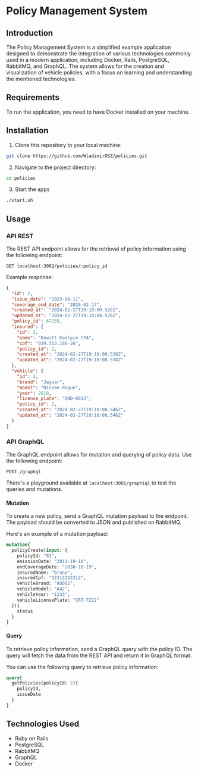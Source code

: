 # Policy Management System

## Introduction

The Policy Management System is a simplified example application designed to demonstrate the integration of various technologies commonly used in a modern application, including Docker, Rails, PostgreSQL, RabbitMQ, and GraphQL. The system allows for the creation and visualization of vehicle policies, with a focus on learning and understanding the mentioned technologies.

## Requirements

To run the application, you need to have Docker installed on your machine.

## Installation

1. Clone this repository to your local machine:

```bash
git clone https://github.com/WladimirOSZ/policies.git
```

2. Navigate to the project directory:

```bash
cd policies
```

3. Start the apps

```bash
./start.sh
```


## Usage

### API REST

The REST API endpoint allows for the retrieval of policy information using the following endpoint:

```
GET localhost:3002/policies/:policy_id
```

Example response:

```json
{
  "id": 2,
  "issue_date": "2023-08-11",
  "coverage_end_date": "2026-02-17",
  "created_at": "2024-02-27T19:18:00.526Z",
  "updated_at": "2024-02-27T19:18:00.526Z",
  "policy_id": 67255,
  "insured": {
    "id": 2,
    "name": "Dewitt Koelpin CPA",
    "cpf": "039.313.188-26",
    "policy_id": 2,
    "created_at": "2024-02-27T19:18:00.538Z",
    "updated_at": "2024-02-27T19:18:00.538Z"
  },
  "vehicle": {
    "id": 2,
    "brand": "Jaguar",
    "model": "Nissan Rogue",
    "year": 2018,
    "license_plate": "QND-6613",
    "policy_id": 2,
    "created_at": "2024-02-27T19:18:00.546Z",
    "updated_at": "2024-02-27T19:18:00.546Z"
  }
}
```

### API GraphQL

The GraphQL endpoint allows for mutation and querying of policy data. Use the following endpoint:

```
POST /graphql
```

There's a playground available at `localhost:3001/graphiql` to test the queries and mutations.

#### Mutation

To create a new policy, send a GraphQL mutation payload to the endpoint. The payload should be converted to JSON and published on RabbitMQ.

Here's an example of a mutation payload:

```graphql
mutation{
  policyCreate(input: {
    policyId: "81",
    emissionDate: "2011-10-10",
    endCoverageDate: "2030-10-19",
    insuredName: "bruno",
    insuredCpf: "12312212312",
    vehicleBrand: "AUDI2",
    vehicleModel: "A42",
    vehicleYear: "1233",
    vehicleLicensePlate: "CRT-7222"
  }){
    status
  }
}

```


#### Query

To retrieve policy information, send a GraphQL query with the policy ID. The query will fetch the data from the REST API and return it in GraphQL format.

You can use the following query to retrieve policy information:

```graphql
query{
  getPolicies(policyId: 2){
    policyId,
    issueDate
  }
}
```

## Technologies Used

- Ruby on Rails
- PostgreSQL
- RabbitMQ
- GraphQL
- Docker
